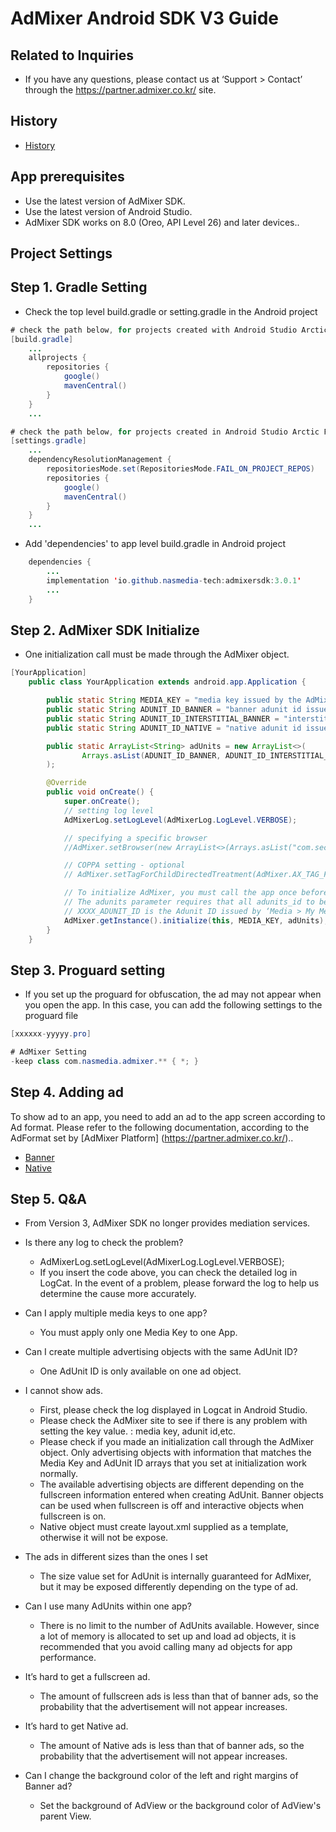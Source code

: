 # AdMixer Android SDK V3 Guide

## Related to Inquiries

- If you have any questions, please contact us at ‘Support > Contact’ through the https://partner.admixer.co.kr/ site.

## History

- [History](HISTORY.md)

## App prerequisites

- Use the latest version of AdMixer SDK.
- Use the latest version of Android Studio.
- AdMixer SDK works on 8.0 (Oreo, API Level 26) and later devices..

## Project Settings

## Step 1. Gradle Setting

- Check the top level build.gradle or setting.gradle in the Android project

```java
# check the path below, for projects created with Android Studio Arctic Fox or earlier.
[build.gradle]
    ...
    allprojects {
        repositories {
            google()
            mavenCentral()
        }
    }
    ...

# check the path below, for projects created in Android Studio Arctic Fox later.
[settings.gradle]
    ...
    dependencyResolutionManagement {
        repositoriesMode.set(RepositoriesMode.FAIL_ON_PROJECT_REPOS)
        repositories {
            google()
            mavenCentral()
        }
    }
    ...
```

- Add 'dependencies' to app level build.gradle in Android project

```java
    dependencies {
        ...
        implementation 'io.github.nasmedia-tech:admixersdk:3.0.1'
        ...
    }
```

## Step 2. AdMixer SDK Initialize

- One initialization call must be made through the AdMixer object.

```java
[YourApplication]
    public class YourApplication extends android.app.Application {

        public static String MEDIA_KEY = "media key issued by the AdMixer platform";
        public static String ADUNIT_ID_BANNER = "banner adunit id issued by the AdMixer platform";
        public static String ADUNIT_ID_INTERSTITIAL_BANNER = "interstitial banner adunit id issued by the AdMixer platform";
        public static String ADUNIT_ID_NATIVE = "native adunit id issued by the AdMixer platform";

        public static ArrayList<String> adUnits = new ArrayList<>(
                Arrays.asList(ADUNIT_ID_BANNER, ADUNIT_ID_INTERSTITIAL_BANNER, ADUNIT_ID_NATIVE)
        );

        @Override
        public void onCreate() {
            super.onCreate();
            // setting log level
            AdMixerLog.setLogLevel(AdMixerLog.LogLevel.VERBOSE);

            // specifying a specific browser
            //AdMixer.setBrowser(new ArrayList<>(Arrays.asList("com.sec.android.app.sbrowser", "com.android.chrome")));

            // COPPA setting - optional
            // AdMixer.setTagForChildDirectedTreatment(AdMixer.AX_TAG_FOR_CHILD_DIRECTED_TREATMENT_FALSE);

            // To initialize AdMixer, you must call the app once before calling the ad.
            // The adunits parameter requires that all adunits_id to be used in the app be handed over in an array form.
            // XXXX_ADUNIT_ID is the Adunit ID issued by ‘Media > My Media > Add to media’ on the Admixer site.
            AdMixer.getInstance().initialize(this, MEDIA_KEY, adUnits);
        }
    }
```

## Step 3. Proguard setting

- If you set up the proguard for obfuscation, the ad may not appear when you open the app. In this case, you can add the following settings to the proguard file

```java
[xxxxxx-yyyyy.pro]

# AdMixer Setting
-keep class com.nasmedia.admixer.** { *; }

```

## Step 4. Adding ad

To show ad to an app, you need to add an ad to the app screen according to Ad format.
Please refer to the following documentation, according to the AdFormat set by [AdMixer Platform] (https://partner.admixer.co.kr/)..

* [Banner](BANNERAD.md)
* [Native](NATIVEAD.md)

## Step 5. Q&A
* From Version 3, AdMixer SDK no longer provides mediation services.

* Is there any log to check the problem?
    - AdMixerLog.setLogLevel(AdMixerLog.LogLevel.VERBOSE);
    - If you insert the code above, you can check the detailed log in LogCat. In the event of a problem, please forward the log to help us determine the cause more accurately.

* Can I apply multiple media keys to one app?
    - You must apply only one Media Key to one App.

* Can I create multiple advertising objects with the same AdUnit ID?
    - One AdUnit ID is only available on one ad object.

* I cannot show ads.
    - First, please check the log displayed in Logcat in Android Studio.
    - Please check the AdMixer site to see if there is any problem with setting the key value. : media key, adunit id,etc.
    - Please check if you made an initialization call through the AdMixer object. Only advertising objects with information that matches the Media Key and AdUnit ID arrays that you set at initialization work normally.
    - The available advertising objects are different depending on the fullscreen information entered when creating AdUnit. Banner objects can be used when fullscreen is off and interactive objects when fullscreen is on.
    - Native object must create layout.xml supplied as a template, otherwise it will not be expose.

* The ads in different sizes than the ones I set
    - The size value set for AdUnit is internally guaranteed for AdMixer, but it may be exposed differently depending on the type of ad.

* Can I use many AdUnits within one app?
    - There is no limit to the number of AdUnits available.
      However, since a lot of memory is allocated to set up and load ad objects, it is recommended that you avoid calling many ad objects for app performance.

* It’s hard to get a fullscreen ad.
    - The amount of fullscreen ads is less than that of banner ads, so the probability that the advertisement will not appear increases.

* It’s hard to get Native ad.
    - The amount of Native ads is less than that of banner ads, so the probability that the advertisement will not appear increases.

* Can I change the background color of the left and right margins of Banner ad?
    - Set the background of AdView or the background color of AdView's parent View.
